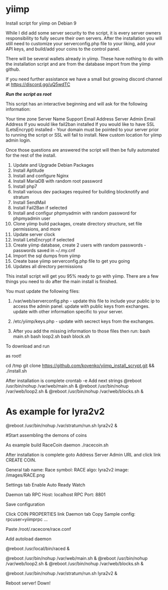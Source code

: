 # yiimp
Install script for yiimp on Debian 9

While I did add some server security to the script, it is every server owners responsibility to fully secure their own servers. After the installation you will still need to customize your serverconfig.php file to your liking, add your API keys, and build/add your coins to the control panel.

There will be several wallets already in yiimp. These have nothing to do with the installation script and are from the database import from the yiimp github.

If you need further assistance we have a small but growing discord channel at https://discord.gg/uQ5wdTC

*****Run the script as root*****

This script has an interactive beginning and will ask for the following information:

Your time zone
Server Name
Support Email Address
Server Admin Email Address
If you would like fail2ban installed
If you would like to have SSL (LetsEncrypt) installed - Your domain must be pointed to your
server prior to running the script or SSL will fail to install.
New custom location for yiimp admin login.

Once those questions are answered the script will then be fully automated for the rest of the
install.

1. Update and Upgrade Debian Packages
2. Install Aptitude
3. Install and configure Nginx
4. Install MariaDB with random root password
5. Install php7
6. Install various dev packages required for building blocknotify and stratum
7. Install SendMail
8. Install Fail2Ban if selected
9. Install and configur phpmyadmin with random password for phpmyadmin user
10. Clone yiimp build packages, create directory structure, set file permissions, and more
11. Update server clock
12. Install LetsEncrypt if selected
13. Create yiimp database, create 2 users with random passwords - passwords saved in ~/.my.cnf
14. Import the sql dumps from yiimp
15. Create base yiimp serverconfig.php file to get you going
16. Updates all directory permissions

This install script will get you 95% ready to go with yiimp.
There are a few things you need to do after the main install is finished.

You must update the following files:

1. /var/web/serverconfig.php - update this file to include your public ip to access the admin
   panel. update with public keys from exchanges. update with other information specific to your
   server.
2. /etc/yiimp/keys.php - update with secrect keys from the exchanges.

3. After you add the missing information to those files then run:
   bash main.sh
   bash loop2.sh
   bash block.sh

To download and run

as root!

cd /tmp
git clone https://github.com/kovenko/yiimp_install_scrypt.git && ./install.sh

After installation is complete
crontab -e
Add next strings
@reboot /usr/bin/nohup /var/web/main.sh &
@reboot /usr/bin/nohup /var/web/loop2.sh &
@reboot /usr/bin/nohup /var/web/blocks.sh &
# As example for lyra2v2
@reboot /usr/bin/nohup /var/stratum/run.sh lyra2v2 &

#Start assembling the demons of coins

As example build RaceCoin daemon
./racecoin.sh

After installation is complete goto Address Server Admin URL and click link CREATE COIN.

General tab
name: Race
symbol: RACE
algo: lyra2v2
image: /images/RACE.png

Settings tab
Enable
Auto Ready
Watch

Daemon tab
RPC Host: localhost
RPC Port: 8801

Save configuration

Click COIN PROPERTIES link
Daemon tab
Copy Sample config:
rpcuser=yiimprpc
...

Paste 
/root/.racecore/race.conf

Add autoload daemon

@reboot /usr/local/bin/raced &

@reboot /usr/bin/nohup /var/web/main.sh &
@reboot /usr/bin/nohup /var/web/loop2.sh &
@reboot /usr/bin/nohup /var/web/blocks.sh &

@reboot /usr/bin/nohup /var/stratum/run.sh lyra2v2 &

Reboot server! Down!
